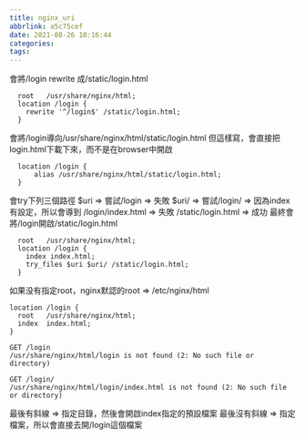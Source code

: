 ```yaml
---
title: nginx_uri
abbrlink: a5c75cef
date: 2021-08-26 10:16:44
categories:
tags:
---
```

會將/login rewrite 成/static/login.html
```
  root   /usr/share/nginx/html;
  location /login {
    rewrite '^/login$' /static/login.html;
  }
```

會將/login導向/usr/share/nginx/html/static/login.html
但這樣寫，會直接把login.html下載下來，而不是在browser中開啟
```
  location /login {
      alias /usr/share/nginx/html/static/login.html;
  }
```

會try下列三個路徑
$uri => 嘗試/login => 失敗
$uri/ => 嘗試/login/ => 因為index有設定，所以會導到 /login/index.html => 失敗
/static/login.html => 成功
最終會將/login開啟/static/login.html
```
  root   /usr/share/nginx/html;
  location /login {
    index index.html;
    try_files $uri $uri/ /static/login.html;
  }
```

如果没有指定root，nginx默認的root => /etc/nginx/html

```
location /login {
  root   /usr/share/nginx/html;
  index  index.html;
}

GET /login
/usr/share/nginx/html/login is not found (2: No such file or directory)

GET /login/
/usr/share/nginx/html/login/index.html is not found (2: No such file or directory)
```

最後有斜線 => 指定目錄，然後會開啟index指定的預設檔案
最後沒有斜線 => 指定檔案，所以會直接去開/login這個檔案